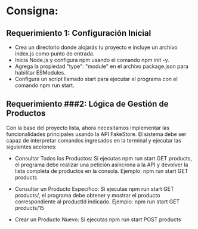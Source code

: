 # Consigna:

## Requerimiento 1: Configuración Inicial

  * Crea un directorio donde alojarás tu proyecto e incluye un archivo index.js como punto de entrada.
  * Inicia Node.js y configura npm usando el comando npm init -y.
  * Agrega la propiedad "type": "module" en el archivo package.json para habilitar ESModules.
  * Configura un script llamado start para ejecutar el programa con el comando npm run start.

## Requerimiento ###2: Lógica de Gestión de Productos

Con la base del proyecto lista, ahora necesitamos implementar las funcionalidades principales usando la API FakeStore. El sistema debe ser capaz de interpretar comandos ingresados en la terminal y ejecutar las siguientes acciones:

  * Consultar Todos los Productos:
      Si ejecutas npm run start GET products, el programa debe realizar una petición asíncrona a la API y devolver la lista completa de productos en la consola.
      Ejemplo: npm run start GET products

  * Consultar un Producto Específico:
      Si ejecutas npm run start GET products/<productId>, el programa debe obtener y mostrar el producto correspondiente al productId indicado.
      Ejemplo: npm run start GET products/15

  * Crear un Producto Nuevo:
      Si ejecutas npm run start POST products <title> <price> <category>, el programa debe enviar una petición POST a la API para agregar un nuevo producto con los datos proporcionados (title, price, category) y devolver el resultado en la consola.
      Ejemplo: npm run start POST products T-Shirt-Rex 300 remeras

  * Eliminar un Producto:
    Si ejecutas npm run start DELETE products/<productId>, el programa debe enviar una petición DELETE para eliminar el producto correspondiente al productId y devolver la respuesta en la consola.
    Ejemplo: npm run start DELETE products/7

